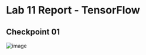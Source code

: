 # Lab 11 Report - TensorFlow

## Checkpoint 01
![image](https://user-images.githubusercontent.com/75342856/162483393-690c14ce-b511-41ba-9a8d-89282d471d1c.png)

